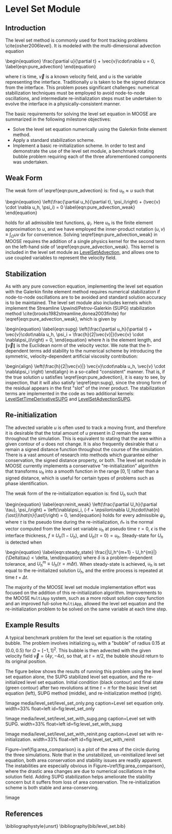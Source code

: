 # Level Set Module
## Introduction
The level set method is commonly used for front tracking problems \cite{osher2006level}. It
is modeled with the multi-dimensional advection equation

\begin{equation}
\frac{\partial u}{\partial t} + \vec{v}\cdot\nabla u = 0,
\label{eqn:pure_advection}
\end{equation}

where $t$ is time, $\vec{v}$ is a known velocity field, and $u$ is the
variable representing the interface. Traditionally $u$ is taken to be
the signed distance from the interface.  This problem poses
significant challenges: numerical stabilization techniques must be
employed to avoid node-to-node oscillations, and intermediate
re-initialization steps must be undertaken to evolve the interface in
a physically-consistent manner.

The basic requirements for solving the level set equation in MOOSE are
summarized in the following milestone objectives:

* Solve the level set equation numerically using the Galerkin finite element method.
* Apply a standard stabilization scheme.
* Implement a basic re-initialization scheme.
In order to test and demonstrate the use of the level set module, a benchmark
rotating bubble problem requiring each of the three aforementioned
components was undertaken.

## Weak Form
The weak form of \eqref{eqn:pure_advection} is: find $u_h \approx u$ such that

\begin{equation}
\left(\frac{\partial u_h}{\partial t}, \psi_i\right) + (\vec{v} \cdot \nabla u_h, \psi_i) = 0
\label{eqn:pure_advection_weak}
\end{equation}

holds for all admissible test functions, $\psi_i$.  Here $u_h$ is the
finite element approximation to $u$, and we have employed the
inner-product notation $(u,v) \equiv \int_{\Omega} uv \;\text{d}x$ for
convenience.  Solving \eqref{eqn:pure_advection_weak} in MOOSE
requires the addition of a single physics kernel for the second term
on the left-hand side of \eqref{eqn:pure_advection_weak}. This kernel
is included in the level set module as [LevelSetAdvection](LevelSetAdvection.md), and
allows one to use coupled variables to represent the velocity field.

## Stabilization
As with any pure convection equation, implementing the level set
equation with the Galerkin finite element method requires numerical
stabilization if node-to-node oscillations are to be avoided and
standard solution accuracy is to be maintained.  The level set module also
includes kernels which implement the Streamline Upwind/Petrov-Galerkin
(SUPG) stabilization method \cite{brooks1982streamline,donea2003finite}
for \eqref{eqn:pure_advection_weak}, which is given by

\begin{equation}
\label{eqn:supg}
\left(\frac{\partial u_h}{\partial t} + \vec{v}\cdot\nabla u_h, \psi_i + \frac{h}{2\|\vec{v}\|}(\vec{v} \cdot \nabla\psi_i)\right) = 0,
\end{equation}
where $h$ is the element length, and $\|\vec{v}\|$ is the Euclidean
norm of the velocity vector.  We note that the $h$-dependent terms add
stability to the numerical scheme by introducing the
symmetric, velocity-dependent artificial viscosity contribution:

\begin{align}
  \left(\frac{h}{2\|\vec{v}\|} \vec{v}\cdot\nabla u_h, \vec{v} \cdot \nabla\psi_i \right)
\end{align}
in a so-called "consistent" manner.  That is, if the true solution
$u$ satisfies \eqref{eqn:pure_advection}, it is easy to see, by
inspection, that it will also satisfy \eqref{eqn:supg}, since the
strong form of the residual appears in the first "slot" of the
inner product.  The stabilization terms are implemented in the code as
two additional kernels: [LevelSetTimeDerivativeSUPG](LevelSetTimeDerivativeSUPG.md) and
[LevelSetAdvectionSUPG](LevelSetAdvectionSUPG.md).

## Re-initialization
The advected variable $u$ is often used to track a moving front, and
therefore it is desirable that the total amount of $u$ present in
$\Omega$ remain the same throughout the simulation.  This is
equivalent to stating that the area within a given contour of $u$
does not change. It is also frequently desirable that $u$ remain a
signed distance function throughout the course of the simulation.
There is a vast amount of research into methods which guarantee either
conservation, the signed distance property, or both.  The level set
module in MOOSE currently implements a conservative
"re-initialization" algorithm that transforms $u_h$ into a smooth
function in the range $[0, 1]$ rather than a signed distance, which is
useful for certain types of problems such as phase identification.

The weak form of the re-initialization equation is: find $U_h$ such that

\begin{equation}
  \label{eqn:reinit_weak}
  \left(\frac{\partial U_h}{\partial \tau}, \psi_i\right) + \left(\nabla\psi_i, (-f + \epsilon\nabla U_h\cdot\hat{n}_{\ast})\hat{n}_{\ast}\right) = 0,
\end{equation}
holds for every admissible $\psi_i$, where $\tau$ is the pseudo time
during the re-initialization, $\hat{n}_{\ast}$ is the normal vector
computed from the level set variable $u_h$ at pseudo time $\tau=0$,
$\epsilon$ is the interface thickness, $f\equiv U_h(1-U_h)$, and
$U_h(\tau=0) = u_h$. Steady-state for $U_h$ is detected when

\begin{equation}
  \label{eqn:steady_state}
  \frac{\|U_h^{m+1} - U_h^{m}\|}{\Delta\tau} < \delta,
\end{equation}
where $\delta$ is a problem-dependent tolerance, and $U_h^m \equiv
U_h(\tau=m\Delta \tau)$.  When steady-state is achieved, $u_h$ is set
equal to the re-initialized solution $U_h$, and the entire process
is repeated at time $t+\Delta t$.

The majority of the MOOSE level set module implementation effort was
focused on the addition of this re-initialization algorithm.
Improvements to the MOOSE `MultiApp` system, such as a more robust
solution copy function and an improved full-solve `MultiApp`,
allowed the level set equation and the re-initialization problem to be
solved on the same variable at each time step.

## Example Results
A typical benchmark problem for the level set equation is the rotating
bubble. The problem involves initializing $u_h$ with a "bubble" of
radius 0.15 at $(0.0, 0.5)$ for $\Omega = [-1,1]^2$.  This bubble is
then advected with the given velocity field $\vec{v}=(4y,-4x)$, so that, at
$t=\pi/2$, the bubble should return to its original position.

The figure below shows the results of running this problem using the level set
equation alone, the SUPG stabilized level set equation, and the
re-initialized level set equation. Initial condition (black contour) and final state (green contour)
after two revolutions at time $t=\pi$ for the basic level set equation (left),
SUPG method (middle), and re-initialization method (right).


!image media/level_set/level_set_only.png caption=Level set equation only. width=33% float=left id=fig:level_set_only

!image media/level_set/level_set_with_supg.png caption=Level set with SUPG. width=33% float=left id=fig:level_set_with_supg

!image media/level_set/level_set_with_reinit.png caption=Level set with re-initialization. width=33% float=left id=fig:level_set_with_reinit


Figure~\ref{fig:area_comparison} is a plot of the area of
the circle during the three simulations. Note that in the
unstabilized, un-reinitialized level set equation, both area
conservation and stability issues are readily apparent. The
instabilities are especially obvious in Figure~\ref{fig:area_comparison}, where the drastic
area changes are due to numerical oscillations in the solution
field. Adding SUPG stabilization helps ameliorate the stability
concern but it suffers from loss of area conservation. The
re-initialization scheme is both stable and area-conserving.

!image

## References
\bibliographystyle{unsrt}
\bibliography{bib/level_set.bib}
